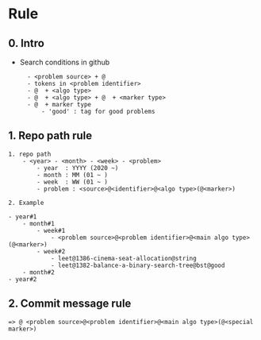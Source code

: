 # Rule

## 0. Intro
- Search conditions in github
	
        - <problem source> + @ 
        - tokens in <problem identifier>
        - @  + <algo type>
        - @  + <algo type> + @  + <marker type>
        - @  + marker type
            - 'good' : tag for good problems


## 1. Repo path rule

    1. repo path
        - <year> - <month> - <week> - <problem>
            - year  : YYYY (2020 ~)
            - month : MM (01 ~ )
            - week  : WW (01 ~ )
            - problem : <source>@<identifier>@<algo type>(@<marker>)
    
    2. Example 

	- year#1
		- month#1
			- week#1
				- <problem source>@<problem identifier>@<main algo type>(@<marker>)
			- week#2
				- leet@1386-cinema-seat-allocation@string
				- leet@1382-balance-a-binary-search-tree@bst@good
		- month#2
	- year#2



## 2. Commit message rule	
	=> @ <problem source>@<problem identifier>@<main algo type>(@<special marker>)



